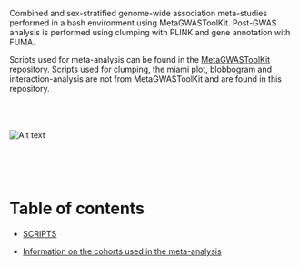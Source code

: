 Combined and sex-stratified genome-wide association meta-studies performed in a bash environment using  MetaGWASToolKit. Post-GWAS analysis is performed using clumping with PLINK and gene annotation with FUMA. 

Scripts used for meta-analysis can be found in the [MetaGWASToolKit](https://github.com/swvanderlaan/MetaGWASToolKit.git) repository. 
Scripts used for clumping, the miami plot, blobbogram and interaction-analysis are not from MetaGWASToolKit and are found in this repository.

<br><br><br>
![Alt text](https://github.com/xEmz/Avans-files/blob/5b7b41a2e6c93762b1822c1c6ddc66495d0b6177/cIMT-meta.drawio.png)

</br></br></br>
# Table of contents


- [SCRIPTS](https://github.com/xEmz/UMC-GWAS-cIMT/tree/main/Meta-analysis/SCRIPTS)


- [Information on the cohorts used in the meta-analysis](https://github.com/xEmz/UMC-GWAS-cIMT/blob/main/Meta-analysis/Cohort_Data.xlsx)
